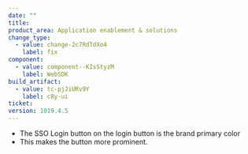 ```yaml
---
date: ""
title: 
product_area: Application enablement & solutions
change_type:
  - value: change-2c7RdTdXo4
    label: fix
component:
  - value: component--KIsStyzM
    label: WebSDK
build_artifact:
  - value: tc-pjJiURv9Y
    label: c8y-ui
ticket: 
version: 1019.4.5
---
```

- The SSO Login button on the login button is the brand primary color
 - This makes the button more prominent.